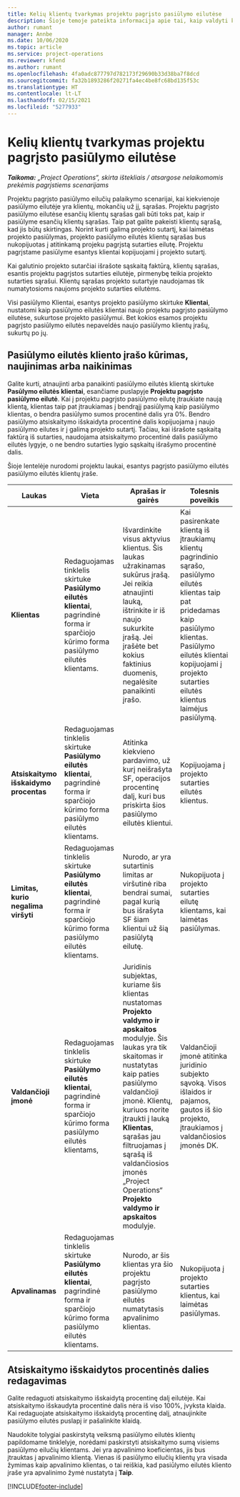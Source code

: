 ```yaml
---
title: Kelių klientų tvarkymas projektu pagrįsto pasiūlymo eilutėse
description: Šioje temoje pateikta informacija apie tai, kaip valdyti kelis klientus projektu pagrįsto pasiūlymo eilutėse.
author: rumant
manager: Annbe
ms.date: 10/06/2020
ms.topic: article
ms.service: project-operations
ms.reviewer: kfend
ms.author: rumant
ms.openlocfilehash: 4fa0adc877797d782173f29690b33d38ba7f8dcd
ms.sourcegitcommit: fa32b1893286f20271fa4ec4be8fc68bd135f53c
ms.translationtype: HT
ms.contentlocale: lt-LT
ms.lasthandoff: 02/15/2021
ms.locfileid: "5277933"
---
```

# <a name="manage-multiple-customers-on-project-based-quote-lines"></a>Kelių klientų tvarkymas projektu pagrįsto pasiūlymo eilutėse

_**Taikoma:** „Project Operations“, skirta ištekliais / atsargose nelaikomomis prekėmis pagrįstiems scenarijams_

Projektu pagrįsto pasiūlymo eilučių palaikymo scenarijai, kai kiekvienoje pasiūlymo eilutėje yra klientų, mokančių už jį, sąrašas. Projektu pagrįsto pasiūlymo eilutėse esančių klientų sąrašas gali būti toks pat, kaip ir pasiūlyme esančių klientų sąrašas. Taip pat galite pakeisti klientų sąrašą, kad jis būtų skirtingas. Norint kurti galimą projekto sutartį, kai laimėtas projekto pasiūlymas, projekto pasiūlymo eilutės klientų sąrašas bus nukopijuotas į atitinkamą projeku pagrįstą sutarties eilutę. Projektu pagrįstame pasiūlyme esantys klientai kopijuojami į projekto sutartį.

Kai galutinio projekto sutarčiai išrašote sąskaitą faktūrą, klientų sąrašas, esantis projektu pagrįstos sutarties eilutėje, pirmenybę teikia projekto sutarties sąrašui. Klientų sąrašas projekto sutartyje naudojamas tik numatytosioms naujoms projekto sutarties eilutėms.

Visi pasiūlymo Klientai, esantys projekto pasiūlymo skirtuke **Klientai**, nustatomi kaip pasiūlymo eilutės klientai naujo projektu pagrįsto pasiūlymo eilutėse, sukurtose projekto pasiūlymui. Bet kokios esamos projektu pagrįsto pasiūlymo eilutės nepaveldės naujo pasiūlymo klientų įrašų, sukurtų po jų.

## <a name="create-update-or-delete-a-quote-line-customer-record"></a>Pasiūlymo eilutės kliento įrašo kūrimas, naujinimas arba naikinimas

Galite kurti, atnaujinti arba panaikinti pasiūlymo eilutės klientą skirtuke **Pasūlymo eilutės klientai**, esančiame puslapyje **Projektu pagrįsto pasiūlymo eilutė**. Kai į projektu pagrįsto pasiūlymo eilutę įtraukiate naują klientą, klientas taip pat įtraukiamas į bendrąjį pasiūlymą kaip pasiūlymo klientas, o bendra pasiūlymo sumos procentinė dalis yra 0%. Bendro pasiūlymo atsiskaitymo išskaidyta procentinė dalis kopijuojama į naujo pasiūlymo eilutes ir į galimą projekto sutartį. Tačiau, kai išrašote sąskaitą faktūrą iš sutarties, naudojama atsiskaitymo procentinė dalis pasiūlymo eilutės lygyje, o ne bendro sutarties lygio sąskaitų išrašymo procentinė dalis. 

Šioje lentelėje nurodomi projektu laukai, esantys pagrįsto pasiūlymo eilutės pasiūlymo eilutės klientų įraše.

| Laukas | Vieta | Aprašas ir gairės | Tolesnis poveikis |
| --- | --- | --- | --- |
| **Klientas** | Redaguojamas tinklelis skirtuke **Pasiūlymo eilutės klientai**, pagrindinė forma ir sparčiojo kūrimo forma pasiūlymo eilutės klientams. | Išvardinkite visus aktyvius klientus. Šis laukas užrakinamas sukūrus įrašą. Jei reikia atnaujinti lauką, ištrinkite ir iš naujo sukurkite įrašą. Jei įrašėte bet kokius faktinius duomenis, negalėsite panaikinti įrašo. | Kai pasirenkate klientą iš įtraukiamų klientų pagrindinio sąrašo, pasiūlymo eilutės klientas taip pat pridedamas kaip pasiūlymo klientas. Pasiūlymo eilutės klientai kopijuojami į projekto sutarties eilutės klientus laimėjus pasiūlymą. |
| **Atsiskaitymo išskaidymo procentas** | Redaguojamas tinklelis skirtuke **Pasiūlymo eilutės klientai**, pagrindinė forma ir sparčiojo kūrimo forma pasiūlymo eilutės klientams. | Atitinka kiekvieno pardavimo, už kurį neišrašyta SF, operacijos procentinę dalį, kuri bus priskirta šios pasiūlymo eilutės klientui. | Kopijuojama į projekto sutarties eilutės klientus. |
| **Limitas, kurio negalima viršyti** | Redaguojamas tinklelis skirtuke **Pasiūlymo eilutės klientai**, pagrindinė forma ir sparčiojo kūrimo forma pasiūlymo eilutės klientams. | Nurodo, ar yra sutartinis limitas ar viršutinė riba bendrai sumai, pagal kurią bus išrašyta SF šiam klientui už šią pasiūlytą eilutę. | Nukopijuota į projekto sutarties eilutę klientams, kai laimėtas pasiūlymas. |
| **Valdančioji įmonė** | Redaguojamas tinklelis skirtuke **Pasiūlymo eilutės klientai**, pagrindinė forma ir sparčiojo kūrimo forma pasiūlymo eilutės klientams, | Juridinis subjektas, kuriame šis klientas nustatomas **Projekto valdymo ir apskaitos** modulyje. Šis laukas yra tik skaitomas ir nustatytas kaip paties pasiūlymo valdančioji įmonė. Klientų, kuriuos norite įtraukti į lauką **Klientas**, sąrašas jau filtruojamas į sąrašą iš valdančiosios įmonės „Project Operations“ **Projekto valdymo ir apskaitos** modulyje. | Valdančioji įmonė atitinka juridinio subjekto sąvoką. Visos išlaidos ir pajamos, gautos iš šio projekto, įtraukiamos į valdančiosios įmonės DK. |
| **Apvalinamas** | Redaguojamas tinklelis skirtuke **Pasiūlymo eilutės klientai**, pagrindinė forma ir sparčiojo kūrimo forma pasiūlymo eilutės klientams. | Nurodo, ar šis klientas yra šio projektu pagrįsto pasiūlymo eilutės numatytasis apvalinimo klientas. | Nukopijuota į projekto sutarties klientus, kai laimėtas pasiūlymas. |

## <a name="edit-billing-split-percentages"></a>Atsiskaitymo išskaidytos procentinės dalies redagavimas

Galite redaguoti atsiskaitymo išskaidytą procentinę dalį eilutėje. Kai atsiskaitymo išskaudyta procentinė dalis nėra iš viso 100%, įvyksta klaida. Kai redaguojate atsiskaitymo išskaidytą procentinę dalį, atnaujinkite pasiūlymo eilutės puslapį ir pašalinkite klaidą.

Naudokite tolygiai paskirstytą veiksmą pasiūlymo eilutės klientų papildomame tinklelyje, norėdami paskirstyti atsiskaitymo sumą visiems pasiūlymo eilučių klientams. Jei yra apvalinimo koeficientas, jis bus įtrauktas į apvalinimo klientą. Vienas iš pasiūlymo eilučių klientų yra visada žymimas kaip apvalinimo klientas, o tai reiškia, kad pasiūlymo eilutės kliento įraše yra apvalinimo žymė nustatyta į **Taip**. 


[!INCLUDE[footer-include](../includes/footer-banner.md)]